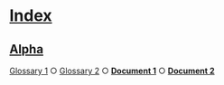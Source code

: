 # [Index](#sha256-57e9085)

## [Alpha](#sha256-262b27b)

[Glossary 1][1] ○ [Glossary 2][2] ○ [**Document 1**][3] ○ [**Document 2**][4]

[1]: ./glossary-1.md#sha256-7e16917 "First definition."

[2]: ./glossary-2.md#sha256-04b1d48 "Second definition."

[3]: ./document-1.md#sha256-e97a2aa

[4]: ./document-2.md#sha256-fede59a
